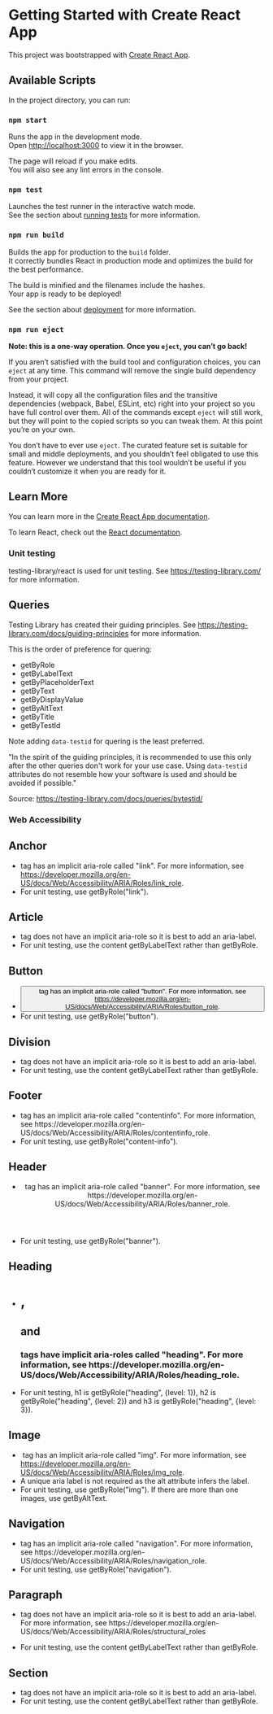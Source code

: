 # Getting Started with Create React App

This project was bootstrapped with [Create React App](https://github.com/facebook/create-react-app).

## Available Scripts

In the project directory, you can run:

### `npm start`

Runs the app in the development mode.\
Open [http://localhost:3000](http://localhost:3000) to view it in the browser.

The page will reload if you make edits.\
You will also see any lint errors in the console.

### `npm test`

Launches the test runner in the interactive watch mode.\
See the section about [running tests](https://facebook.github.io/create-react-app/docs/running-tests) for more information.

### `npm run build`

Builds the app for production to the `build` folder.\
It correctly bundles React in production mode and optimizes the build for the best performance.

The build is minified and the filenames include the hashes.\
Your app is ready to be deployed!

See the section about [deployment](https://facebook.github.io/create-react-app/docs/deployment) for more information.

### `npm run eject`

**Note: this is a one-way operation. Once you `eject`, you can’t go back!**

If you aren’t satisfied with the build tool and configuration choices, you can `eject` at any time. This command will remove the single build dependency from your project.

Instead, it will copy all the configuration files and the transitive dependencies (webpack, Babel, ESLint, etc) right into your project so you have full control over them. All of the commands except `eject` will still work, but they will point to the copied scripts so you can tweak them. At this point you’re on your own.

You don’t have to ever use `eject`. The curated feature set is suitable for small and middle deployments, and you shouldn’t feel obligated to use this feature. However we understand that this tool wouldn’t be useful if you couldn’t customize it when you are ready for it.

## Learn More

You can learn more in the [Create React App documentation](https://facebook.github.io/create-react-app/docs/getting-started).

To learn React, check out the [React documentation](https://reactjs.org/).

### Unit testing

testing-library/react is used for unit testing. See https://testing-library.com/ for more information.

## Queries

Testing Library has created their guiding principles. See https://testing-library.com/docs/guiding-principles for more information.

This is the order of preference for quering:

- getByRole
- getByLabelText
- getByPlaceholderText
- getByText
- getByDisplayValue
- getByAltText
- getByTitle
- getByTestId

Note adding `data-testid` for quering is the least preferred.

"In the spirit of the guiding principles, it is recommended to use this only after the other queries don't work for your use case. Using `data-testid` attributes do not resemble how your software is used and should be avoided if possible."

Source: https://testing-library.com/docs/queries/bytestid/

### Web Accessibility

## Anchor

- <a> tag has an implicit aria-role called "link". For more information, see https://developer.mozilla.org/en-US/docs/Web/Accessibility/ARIA/Roles/link_role.
- For unit testing, use getByRole("link").

## Article

- <article> tag does not have an implicit aria-role so it is best to add an aria-label.
- For unit testing, use the content getByLabelText rather than getByRole.

## Button

- <button> tag has an implicit aria-role called "button". For more information, see https://developer.mozilla.org/en-US/docs/Web/Accessibility/ARIA/Roles/button_role.
- For unit testing, use getByRole("button").

## Division

- <div> tag does not have an implicit aria-role so it is best to add an aria-label.
- For unit testing, use the content getByLabelText rather than getByRole.

## Footer

- <footer> tag has an implicit aria-role called "contentinfo". For more information, see https://developer.mozilla.org/en-US/docs/Web/Accessibility/ARIA/Roles/contentinfo_role.
- For unit testing, use getByRole("content-info").

## Header

- <header> tag has an implicit aria-role called "banner". For more information, see https://developer.mozilla.org/en-US/docs/Web/Accessibility/ARIA/Roles/banner_role.
- For unit testing, use getByRole("banner").

## Heading

- <h1>, <h2> and <h3> tags have implicit aria-roles called "heading". For more information, see https://developer.mozilla.org/en-US/docs/Web/Accessibility/ARIA/Roles/heading_role.
- For unit testing, h1 is getByRole("heading", {level: 1}), h2 is getByRole("heading", {level: 2}) and h3 is getByRole("heading", {level: 3}).

## Image

- <img /> tag has an implicit aria-role called "img". For more information, see https://developer.mozilla.org/en-US/docs/Web/Accessibility/ARIA/Roles/img_role.
- A unique aria label is not required as the alt attribute infers the label.
- For unit testing, use getByRole("img"). If there are more than one images, use getByAltText.

## Navigation

- <nav> tag has an implicit aria-role called "navigation". For more information, see https://developer.mozilla.org/en-US/docs/Web/Accessibility/ARIA/Roles/navigation_role.
- For unit testing, use getByRole("navigation").

## Paragraph

- <p> tag does not have an implicit aria-role so it is best to add an aria-label. For more information, see https://developer.mozilla.org/en-US/docs/Web/Accessibility/ARIA/Roles/structural_roles
- For unit testing, use the content getByLabelText rather than getByRole.

## Section

- <section> tag does not have an implicit aria-role so it is best to add an aria-label.
- For unit testing, use the content getByLabelText rather than getByRole.
